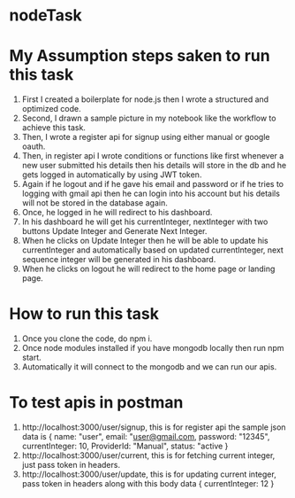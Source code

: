 # nodeTask
# My Assumption steps saken to run this task
1. First I created a boilerplate for node.js then I wrote a structured and optimized code.
2. Second, I drawn a sample picture in my notebook like the workflow to achieve this task.
3. Then, I wrote a register api for signup using either manual or google oauth.
4. Then, in register api I wrote conditions or functions like first whenever a new user submitted his details then his details will store in the db and he gets logged in automatically by using JWT token.
5. Again if he logout and if he gave his email and password or if he tries to logging with gmail api then he can login into his account but his details will not be stored in the database again.
6. Once, he logged in he will redirect to his dashboard. 
7. In his dashboard he will get his currentInteger, nextInteger with two buttons Update Integer and Generate Next Integer.
8. When he clicks on Update Integer then he will be able to update his currentInteger and automatically based on updated currentInteger, next sequence integer will be generated in his dashboard.
9. When he clicks on logout he will redirect to the home page or landing page.

# How to run this task
1. Once you clone the code, do npm i.
2. Once node modules installed if you have mongodb locally then run npm start.
3. Automatically it will connect to the mongodb and we can run our apis.

# To test apis in postman
1. http://localhost:3000/user/signup, this is for register api the sample json data is 
{
                name: "user",
                email: "user@gmail.com,
                password: "12345",
                currentInteger: 10,
                ProviderId: "Manual",
                status: "active
}
2. http://localhost:3000/user/current, this is for fetching current integer, just pass token in headers.
3. http://localhost:3000/user/update, this is for updating current integer, pass token in headers along with this body data
{ currentInteger: 12 }
